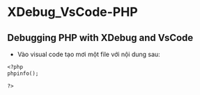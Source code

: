 # XDebug_VsCode-PHP
## Debugging PHP with XDebug and VsCode

- Vào visual code tạo mơi một file với nội dung sau:
```Dockerfile
<?php 
phpinfo();

?>
```
